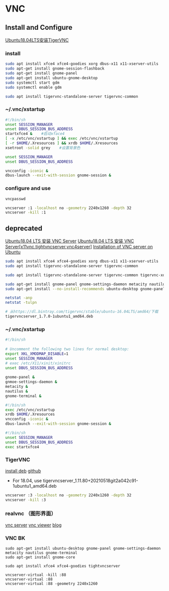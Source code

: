 # VNC

## Install and Configure


[Ubuntu18.04LTS安装TigerVNC](https://blog.csdn.net/fjmsonic/article/details/104366421)

### install

```bash
sudo apt install xfce4 xfce4-goodies xorg dbus-x11 x11-xserver-utils
sudo apt-get install gnome-session-flashback
sudo apt-get install gnome-panel
sudo apt-get install ubuntu-gnome-desktop
sudo systemctl start gdm
sudo systemctl enable gdm

sudo apt install tigervnc-standalone-server tigervnc-common
```

### ~/.vnc/xstartup

```bash
#!/bin/sh
unset SESSION_MANAGER
unset DBUS_SESSION_BUS_ADDRESS
startxfce4 &    #启动xface4
[ -x /etc/vnc/xstartup ] && exec /etc/vnc/xstartup
[ -r $HOME/.Xresources ] && xrdb $HOME/.Xresources
xsetroot -solid grey    #设置背景色
```

```bash
unset SESSION_MANAGER
unset DBUS_SESSION_BUS_ADDRESS

vncconfig -iconic &
dbus-launch --exit-with-session gnome-session &
```

### configure and use

```bash
vncpasswd
```


```bash
vncserver :1 -localhost no -geometry 2240x1260 -depth 32
vncserver -kill :1
```


## deprecated


[Ubuntu18.04 LTS 安装 VNC Server](https://blog.csdn.net/yidichaxiang/article/details/96429007)
[Ubuntu18.04 LTS 安装 VNC Server[x11vnc,tightvncserver,vnc4server]](https://blog.csdn.net/yidichaxiang/article/details/100533237#commentBox)
[Installation of VNC server on Ubuntu](https://zhuanlan.zhihu.com/p/162086445)

```bash
sudo apt install xfce4 xfce4-goodies xorg dbus-x11 x11-xserver-utils
sudo apt install tigervnc-standalone-server tigervnc-common

sudo apt install tigervnc-standalone-server tigervnc-common tigervnc-xorg-extension tigervnc-viewer

sudo apt-get install gnome-panel gnome-settings-daemon metacity nautilus gnome-terminal
sudo apt-get install --no-install-recommends ubuntu-desktop gnome-panel gnome-settings-daemon metacity nautilus gnome-terminal gnome-core

netstat -anp
netstat -tulpn

```


```bash
# 从https://dl.bintray.com/tigervnc/stable/ubuntu-16.04LTS/amd64/下载
tigervncserver_1.7.0-1ubuntu1_amd64.deb
```


### ~/.vnc/xstartup
```bash
#!/bin/sh
 
# Uncomment the following two lines for normal desktop:
export XKL_XMODMAP_DISABLE=1
unset SESSION_MANAGER
# exec /etc/X11/xinit/xinitrc
unset DBUS_SESSION_BUS_ADDRESS
 
gnome-panel &
gnmoe-settings-daemon &
metacity &
nautilus &
gnome-terminal &
```

```bash
#!/bin/sh
exec /etc/vnc/xstartup
xrdb $HOME/.Xresources
vncconfig -iconic &
dbus-launch --exit-with-session gnome-session &
```

```bash
#!/bin/sh
unset SESSION_MANAGER
unset DBUS_SESSION_BUS_ADDRESS
exec startxfce4
```


### TigerVNC
[install deb](http://tigervnc.bphinz.com/nightly/)
[github](https://github.com/TigerVNC/tigervnc/releases)

- For 18.04, use tigervncserver_1.11.80+20210518git2a042c91-1ubuntu1_amd64.deb
```bash
vncserver :3 -localhost no -geometry 2240x1260 -depth 32
vncserver -kill :3
```


### realvnc （图形界面）

[vnc server](https://www.realvnc.com/en/connect/download/vnc/)
[vnc viewer](https://www.realvnc.com/en/connect/download/viewer/)
[blog](https://blog.csdn.net/yidichaxiang/article/details/96429007)


### VNC BK

	sudo apt-get install ubuntu-desktop gnome-panel gnome-settings-daemon metacity nautilus gnome-terminal
	sudo apt-get install gnome-core
	
	sudo apt install xfce4 xfce4-goodies tightvncserver
	
	vncserver-virtual -kill :88
	vncserver-virtual :88
	vncserver-virtual :88 -geometry 2240x1260




